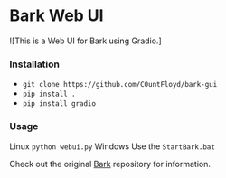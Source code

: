 # Bark Web UI

![This is a Web UI for Bark using Gradio.]

### Installation

- `git clone https://github.com/C0untFloyd/bark-gui`
- `pip install .`
- `pip install gradio`

### Usage

Linux `python webui.py`
Windows Use the `StartBark.bat`

Check out the original [Bark](https://github.com/suno-ai/bark) repository for information.
